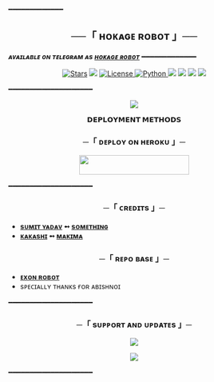 ━━━━━━━━━━━━━

<h2 align="center">
    ──「 ʜᴏᴋᴀɢᴇ ʀᴏʙᴏᴛ 」──
</h2>

>

_**ᴀᴠᴀɪʟᴀʙʟᴇ ᴏɴ ᴛᴇʟᴇɢʀᴀᴍ ᴀs [ʜᴏᴋᴀɢᴇ ʀᴏʙᴏᴛ](https://telegram.dog/HokageRobot)**_
━━━━━━━━━━━━━

<p align="center">
<a href="https://github.com/https://github.com/Sumit9969/HokageRobot/stargazers"><img src="https://img.shields.io/github/stars/Sumit9969/HokageRobot?color=black&logo=github&logoColor=black&style=for-the-badge" alt="Stars" /></a>
<a href="https://github.com/Sumit9969/HokageRobot/network/members"> <img src="https://img.shields.io/github/forks/Sumit9969/HokageRobot?color=black&logo=github&logoColor=black&style=for-the-badge" /></a>
<a href="https://github.com/Sumit9969/HokageRobot/blob/master/LICENSE"> <img src="https://img.shields.io/badge/License-MIT-blueviolet?style=for-the-badge" alt="License" /> </a>
<a href="https://www.python.org/"> <img src="https://img.shields.io/badge/Written%20in-Python-skyblue?style=for-the-badge&logo=python" alt="Python" /> </a>
<a href="https://pypi.org/project/Telethon/"> <img src="https://img.shields.io/pypi/v/telethon?color=white&label=telethon&logo=python&logoColor=blue&style=for-the-badge" /></a>
<a href="https://pypi.org/project/Pyrogram/"> <img src="https://img.shields.io/pypi/v/pyrogram?color=white&label=pyrogram&logo=python&logoColor=blue&style=for-the-badge" /></a>
<a href="https://github.com/Sumit9969/HokageRobot"> <img src="https://img.shields.io/github/repo-size/Sumit9969/HokageRobot?color=skyblue&logo=github&logoColor=blue&style=for-the-badge" /></a>
<a href="https://github.com/Sumit9969/HokageRobot/commits/Sumit9969"> <img src="https://img.shields.io/github/last-commit/Sumit9969/HokageRobot?color=black&logo=github&logoColor=black&style=for-the-badge" /></a>
</p>

━━━━━━━━━━━━━━━━━━━━

<p align="center">
  <img src="https://telegra.ph/file/7bd111132fce009e4605e.jpg">
</p>

<p align="center">
<b>𝗗𝗘𝗣𝗟𝗢𝗬𝗠𝗘𝗡𝗧 𝗠𝗘𝗧𝗛𝗢𝗗𝗦</b>
</p>

<h3 align="center">
    ─「 ᴅᴇᴩʟᴏʏ ᴏɴ ʜᴇʀᴏᴋᴜ 」─
</h3>

<p align="center"><a href="https://dashboard.heroku.com/new?template=https://github.com/Sumit9969/HokageRobot"> <img src="https://img.shields.io/badge/Deploy%20On%20Heroku-black?style=for-the-badge&logo=heroku" width="220" height="38.45"/></a></p>

━━━━━━━━━━━━━━━━━━━━

<h3 align="center">
    ─「 ᴄʀᴇᴅɪᴛs 」─
</h3>

- <b>[sᴜᴍɪᴛ ʏᴀᴅᴀᴠ](https://github.com/Sumit9969)  ➻  [sᴏᴍᴇᴛʜɪɴɢ](https://github.com/Sumit9969/HokageRobot) </b>
- <b>[ᴋᴀᴋᴀsʜɪ](https://github.com/ssid143)  ➻  [ᴍᴀᴋɪᴍᴀ](https://github.com/ssid143) </b>

<h3 align="center">
    ─「 ʀᴇᴘᴏ ʙᴀsᴇ 」─
</h3>

- <b>[ᴇxᴏɴ ʀᴏʙᴏᴛ](https://github.com/TEAM-ABG/ExonRobot)  </b>
- sᴘᴇᴄɪᴀʟʟʏ ᴛʜᴀɴᴋs ғᴏʀ ᴀʙɪsʜɴᴏɪ 

━━━━━━━━━━━━━━━━━━━━
<h3 align="center">
    ─「 sᴜᴩᴩᴏʀᴛ ᴀɴᴅ ᴜᴘᴅᴀᴛᴇs 」─
</h3>

<p align="center">
<a href="https://telegram.me/TechQuardSupport"><img src="https://img.shields.io/badge/-Support%20Group-blue.svg?style=for-the-badge&logo=Telegram"></a>
</p>
<p align="center">
<a href="https://telegram.me/TechQuard"><img src="https://img.shields.io/badge/-Support%20Channel-blue.svg?style=for-the-badge&logo=Telegram"></a>
</p>

━━━━━━━━━━━━━━━━━━━━
